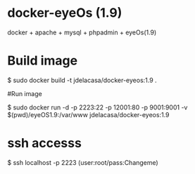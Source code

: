 docker-eyeOs (1.9)
===================

docker + apache + mysql + phpadmin + eyeOs(1.9)


# Build image
$ sudo docker build -t jdelacasa/docker-eyeos:1.9 .


#Run image 

$ sudo docker run -d -p 2223:22 -p 12001:80 -p 9001:9001 -v $(pwd)/eyeOS1.9:/var/www jdelacasa/docker-eyeos:1.9


# ssh accesss
$ ssh localhost -p 2223 (user:root/pass:Changeme)
